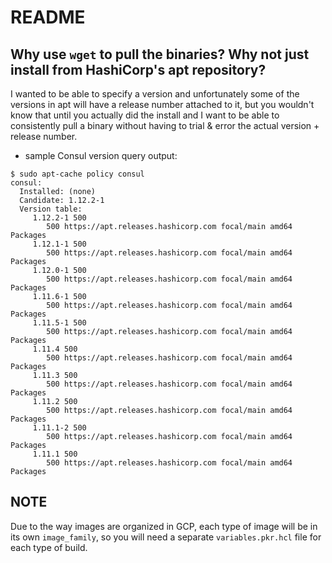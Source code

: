 # README 

## Why use `wget` to pull the binaries?  Why not just install from HashiCorp's apt repository?
I wanted to be able to specify a version and unfortunately some of the versions in apt will have a release number attached to it, but you wouldn't know that until you actually did the install and I want to be able to consistently pull a binary without having to trial & error the actual version + release number.

- sample Consul version query output:
```
$ sudo apt-cache policy consul
consul:
  Installed: (none)
  Candidate: 1.12.2-1
  Version table:
     1.12.2-1 500
        500 https://apt.releases.hashicorp.com focal/main amd64 Packages
     1.12.1-1 500
        500 https://apt.releases.hashicorp.com focal/main amd64 Packages
     1.12.0-1 500
        500 https://apt.releases.hashicorp.com focal/main amd64 Packages
     1.11.6-1 500
        500 https://apt.releases.hashicorp.com focal/main amd64 Packages
     1.11.5-1 500
        500 https://apt.releases.hashicorp.com focal/main amd64 Packages
     1.11.4 500
        500 https://apt.releases.hashicorp.com focal/main amd64 Packages
     1.11.3 500
        500 https://apt.releases.hashicorp.com focal/main amd64 Packages
     1.11.2 500
        500 https://apt.releases.hashicorp.com focal/main amd64 Packages
     1.11.1-2 500
        500 https://apt.releases.hashicorp.com focal/main amd64 Packages
     1.11.1 500
        500 https://apt.releases.hashicorp.com focal/main amd64 Packages
```


## NOTE
Due to the way images are organized in GCP, each type of image will be in its own `image_family`, so you will need a separate `variables.pkr.hcl` file for each type of build.

